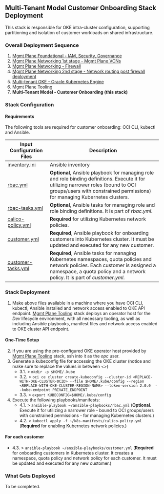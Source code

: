 ## Multi-Tenant Model Customer Onboarding Stack Deployment

This stack is responsible for OKE intra-cluster configuration, supporting partitioning and isolation of customer workloads on shared infrastructure.

### Overall Deployment Sequence

1. [Mgmt Plane Foundational - IAM, Security, Governance](./MPLANE-FOUNDATIONAL.md)
2. [Mgmt Plane Networking 1st stage - Mgmt Plane VCNs](./MPLANE-NETWORKING.md#stage1)
3. [Mgmt Plane Networking - Firewall](./MPLANE-FIREWALL.md)
4. [Mgmt Plane Networking 2nd stage - Network routing post firewall deployment](./MPLANE-NETWORKING.md#stage2)
5. [Multi-tenant OKE - Oracle Kubernetes Engine](./MT-SHARED-OKE.md)
6. [Mgmt Plane Tooling](./MPLANE-TOOLING.md)
7. **Multi-Tenant Model - Customer Onboarding (this stack)**

### Stack Configuration

#### Requirements

The following tools are required for customer onboarding: OCI CLI, kubectl and Ansible.

Input Configuration Files | Description 
--------------------------|-------------------------------------------
[inventory.ini](../mgmt-plane/tooling/ansible-playbooks/inventory.ini) | Ansible inventory
[rbac.yml](../mgmt-plane/tooling/ansible-playbooks/rbac.yml)  | **Optional**, Ansible playbook for managing role and role binding definitions. Execute it for utilizing narrower roles (bound to OCI groups/users with constrained permissions) for managing Kubernetes clusters. 
[rbac-tasks.yml](../mgmt-plane/tooling/ansible-playbooks/tasks/rbac_tasks.yml)  | **Optional**, Ansible tasks for managing role and role binding definitions. It is part of *rbac.yml*.
[calico-policy.yml](../mgmt-plane/tooling/k8s-manifests/calico-policy.yml) | **Required** for utilizing Kubernetes network policies.
[customer.yml](../mgmt-plane/tooling/ansible-playbooks/customer.yml)  | **Required**, Ansible playbook for onboarding customers into Kubernetes cluster. It must be updated and executed for any new customer.
[customer-tasks.yml](../mgmt-plane/tooling/ansible-playbooks/tasks/customer_tasks.yml) | **Required**, Ansible tasks for managing Kubernetes namespaces, quota policies and network policies. Each customer is assigned a namespace, a quota policy and a network policy. It is part of *customer.yml*.

### Stack Deployment

1. Make above files available in a machine where you have OCI CLI, kubectl, Ansible installed and network access enabled to OKE API endpoint. [Mgmt Plane Tooling](./MPLANE-TOOLING.md) stack deploys an operator host for the *Dev* lifecycle environment, with all necessary tooling, as well as including Ansible playbooks, manifest files and network access enabled to OKE cluster API endpoint.

#### One-Time Setup

2. If you are using the pre-configured OKE operator host provided by [Mgmt Plane Tooling](./MPLANE-TOOLING.md) stack, ssh into it as the *opc* user.
3. Generate a kubeconfig file for accessing the OKE cluster (notice and make sure to replace the values in between <>)
    - 3.1. > ```mkdir -p $HOME/.kube```
    - 3.2. > ```oci ce cluster create-kubeconfig --cluster-id <REPLACE-WITH-OKE-CLUSTER-OCID> --file $HOME/.kube/config --region <REPLACE-WITH-OKE-CLUSTER-REGION-NAME> --token-version 2.0.0  --kube-endpoint PRIVATE_ENDPOINT``` 
    - 3.3. > ```export KUBECONFIG=$HOME/.kube/config```
4. Execute the following playbooks/manifests:
    - 4.1. > ```ansible-playbook ~/ansible-playbooks/rbac.yml``` (**Optional**. Execute it for utilizing a narrower role - bound to OCI groups/users with constrained permissions - for managing Kubernetes clusters.)
    - 4.2. > ```kubectl apply -f ~/k8s-manifests/calico-policy.yml``` (**Required** for enabling Kubernetes network policies.)

#### For each customer  

- 4.3. > ```ansible-playbook ~/ansible-playbooks/customer.yml``` (**Required** for onboarding customers in Kubernetes cluster. It creates a namespace, quota policy and network policy for each customer. It must be updated and executed for any new customer.)

### What Gets Deployed

To be completed.
